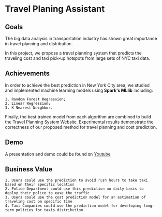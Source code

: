 # Travel Planing Assistant
## Goals
The big data analysis in transportation industry has shown great importance in travel planning and distribution. 

In this project, we propose a travel planning system that predicts the traveling cost and taxi pick-up hotspots from large sets of NYC taxi data. 

## Achievements
In order to achieve the best prediction in New York City area, we studied and implemented machine learning models using __Spark's MLlib__ including: 

    1. Random Forest Regression; 
    2. Linear Regression; 
    3. K-Nearest Neighbor.    
Finally, the best trained model from each algorithm are combined to build the Travel Planning System Website. 
Experimental results demonstrate the correctness of our proposed method for travel planning and cost prediction. 

## Demo
A presentation and demo could be found on [Youtube](https://youtu.be/cQYM8tW7dcg)

## Business Value
    1. Users could use the prediction to avoid rush hours to take taxi based on their specific location
    2. Police Department could use this prediction on daily basis to deploy their police to ease the traffic
    3. Users could use the cost prediction model for an estimation of traveling cost on specific time
    4. Taxi Companies could use the prediction model for developing long-term policies for taxis distribution
